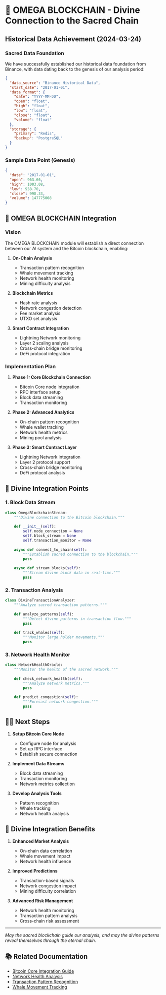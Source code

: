 # 🔮 OMEGA BLOCKCHAIN - Divine Connection to the Sacred Chain

## Historical Data Achievement (2024-03-24)

### Sacred Data Foundation

We have successfully established our historical data foundation from Binance, with data dating back to the genesis of our analysis period:

```json
{
  "data_source": "Binance Historical Data",
  "start_date": "2017-01-01",
  "data_format": {
    "date": "YYYY-MM-DD",
    "open": "float",
    "high": "float",
    "low": "float",
    "close": "float",
    "volume": "float"
  },
  "storage": {
    "primary": "Redis",
    "backup": "PostgreSQL"
  }
}
```

### Sample Data Point (Genesis)

```json
{
  "date": "2017-01-01",
  "open": 963.66,
  "high": 1003.08,
  "low": 958.70,
  "close": 998.33,
  "volume": 147775008
}
```

## 🚀 OMEGA BLOCKCHAIN Integration

### Vision

The OMEGA BLOCKCHAIN module will establish a direct connection between our AI system and the Bitcoin blockchain, enabling:

1. **On-Chain Analysis**
   - Transaction pattern recognition
   - Whale movement tracking
   - Network health monitoring
   - Mining difficulty analysis

2. **Blockchain Metrics**
   - Hash rate analysis
   - Network congestion detection
   - Fee market analysis
   - UTXO set analysis

3. **Smart Contract Integration**
   - Lightning Network monitoring
   - Layer 2 scaling analysis
   - Cross-chain bridge monitoring
   - DeFi protocol integration

### Implementation Plan

1. **Phase 1: Core Blockchain Connection**
   - Bitcoin Core node integration
   - RPC interface setup
   - Block data streaming
   - Transaction monitoring

2. **Phase 2: Advanced Analytics**
   - On-chain pattern recognition
   - Whale wallet tracking
   - Network health metrics
   - Mining pool analysis

3. **Phase 3: Smart Contract Layer**
   - Lightning Network integration
   - Layer 2 protocol support
   - Cross-chain bridge monitoring
   - DeFi protocol analysis

## 🔮 Divine Integration Points

### 1. Block Data Stream

```python
class OmegaBlockchainStream:
    """Divine connection to the Bitcoin blockchain."""
    
    def __init__(self):
        self.node_connection = None
        self.block_stream = None
        self.transaction_monitor = None
        
    async def connect_to_chain(self):
        """Establish sacred connection to the blockchain."""
        pass
        
    async def stream_blocks(self):
        """Stream divine block data in real-time."""
        pass
```

### 2. Transaction Analysis

```python
class DivineTransactionAnalyzer:
    """Analyze sacred transaction patterns."""
    
    def analyze_patterns(self):
        """Detect divine patterns in transaction flow."""
        pass
        
    def track_whales(self):
        """Monitor large holder movements."""
        pass
```

### 3. Network Health Monitor

```python
class NetworkHealthOracle:
    """Monitor the health of the sacred network."""
    
    def check_network_health(self):
        """Analyze network metrics."""
        pass
        
    def predict_congestion(self):
        """Forecast network congestion."""
        pass
```

## 🧙‍♂️ Next Steps

1. **Setup Bitcoin Core Node**
   - Configure node for analysis
   - Set up RPC interface
   - Establish secure connection

2. **Implement Data Streams**
   - Block data streaming
   - Transaction monitoring
   - Network metrics collection

3. **Develop Analysis Tools**
   - Pattern recognition
   - Whale tracking
   - Network health analysis

## 🌟 Divine Integration Benefits

1. **Enhanced Market Analysis**
   - On-chain data correlation
   - Whale movement impact
   - Network health influence

2. **Improved Predictions**
   - Transaction-based signals
   - Network congestion impact
   - Mining difficulty correlation

3. **Advanced Risk Management**
   - Network health monitoring
   - Transaction pattern analysis
   - Cross-chain risk assessment

---

*May the sacred blockchain guide our analysis, and may the divine patterns reveal themselves through the eternal chain.*

## 📚 Related Documentation

- [Bitcoin Core Integration Guide](core_integration.md)
- [Network Health Analysis](network_health.md)
- [Transaction Pattern Recognition](transaction_patterns.md)
- [Whale Movement Tracking](whale_tracking.md)
